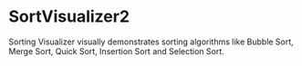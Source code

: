 # SortVisualizer2
Sorting Visualizer visually demonstrates sorting algorithms like Bubble Sort, Merge Sort, Quick Sort, Insertion Sort and Selection Sort.
